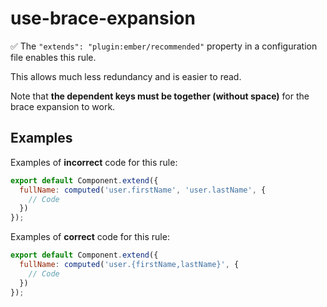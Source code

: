 # use-brace-expansion

:white_check_mark: The `"extends": "plugin:ember/recommended"` property in a configuration file enables this rule.

This allows much less redundancy and is easier to read.

Note that **the dependent keys must be together (without space)** for the brace expansion to work.

## Examples

Examples of **incorrect** code for this rule:

```js
export default Component.extend({
  fullName: computed('user.firstName', 'user.lastName', {
    // Code
  })
});
```

Examples of **correct** code for this rule:

```js
export default Component.extend({
  fullName: computed('user.{firstName,lastName}', {
    // Code
  })
});
```
